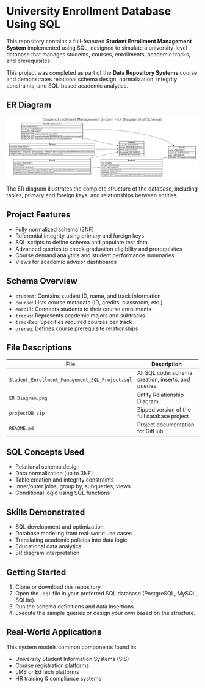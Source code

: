 # University Enrollment Database Using SQL

This repository contains a full-featured **Student Enrollment Management System** implemented using SQL, designed to simulate a university-level database that manages students, courses, enrollments, academic tracks, and prerequisites.

This project was completed as part of the **Data Repository Systems** course and demonstrates relational schema design, normalization, integrity constraints, and SQL-based academic analytics.

## ER Diagram

![ER Diagram](ER%20Diagram.png)

The ER diagram illustrates the complete structure of the database, including tables, primary and foreign keys, and relationships between entities.

## Project Features

- Fully normalized schema (3NF)
- Referential integrity using primary and foreign keys
- SQL scripts to define schema and populate test data
- Advanced queries to check graduation eligibility and prerequisites
- Course demand analytics and student performance summaries
- Views for academic advisor dashboards

## Schema Overview

- `student`: Contains student ID, name, and track information
- `course`: Lists course metadata (ID, credits, classroom, etc.)
- `enroll`: Connects students to their course enrollments
- `tracks`: Represents academic majors and subtracks
- `trackReq`: Specifies required courses per track
- `prereq`: Defines course prerequisite relationships

## File Descriptions

| File | Description |
|------|-------------|
| `Student_Enrollment_Management_SQL_Project.sql` | All SQL code: schema creation, inserts, and queries |
| `ER Diagram.png` | Entity Relationship Diagram |
| `projectDB.zip` | Zipped version of the full database project |
| `README.md` | Project documentation for GitHub |

## SQL Concepts Used

- Relational schema design
- Data normalization (up to 3NF)
- Table creation and integrity constraints
- Inner/outer joins, group by, subqueries, views
- Conditional logic using SQL functions

## Skills Demonstrated

- SQL development and optimization
- Database modeling from real-world use cases
- Translating academic policies into data logic
- Educational data analytics
- ER diagram interpretation

## Getting Started

1. Clone or download this repository.
2. Open the `.sql` file in your preferred SQL database (PostgreSQL, MySQL, SQLite).
3. Run the schema definitions and data insertions.
4. Execute the sample queries or design your own based on the structure.

## Real-World Applications

This system models common components found in:

- University Student Information Systems (SIS)
- Course registration platforms
- LMS or EdTech platforms
- HR training & compliance systems

